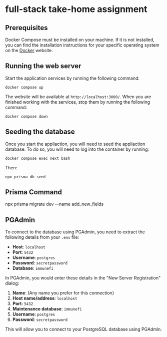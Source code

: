 # full-stack take-home assignment

## Prerequisites

Docker Compose must be installed on your machine. If it is not installed, you can find the installation instructions for your specific operating system on the [Docker](https://www.docker.com/) website.

## Running the web server

Start the application services by running the following command:

```
docker compose up
```

The website will be available at `http://localhost:3000/`. When you are finished working with the services, stop them by running the following command:

```
docker compose down
```

## Seeding the database

Once you start the appliaction, you will need to seed the appliaction database. To do so, you will need to log into the container by running:

```
docker compose exec next bash
```

Then:

```
npx prisma db seed
```
## Prisma Command

npx prisma migrate dev --name add_new_fields

## PGAdmin

To connect to the database using PGAdmin, you need to extract the following details from your `.env` file:

- **Host**: `localhost`
- **Port**: `5432`
- **Username**: `postgres`
- **Password**: `secretpassword`
- **Database**: `immunefi`

In PGAdmin, you would enter these details in the "New Server Registration" dialog:

1. **Name**: (Any name you prefer for this connection)
2. **Host name/address**: `localhost`
3. **Port**: `5432`
4. **Maintenance database**: `immunefi`
5. **Username**: `postgres`
6. **Password**: `secretpassword`

This will allow you to connect to your PostgreSQL database using PGAdmin.


